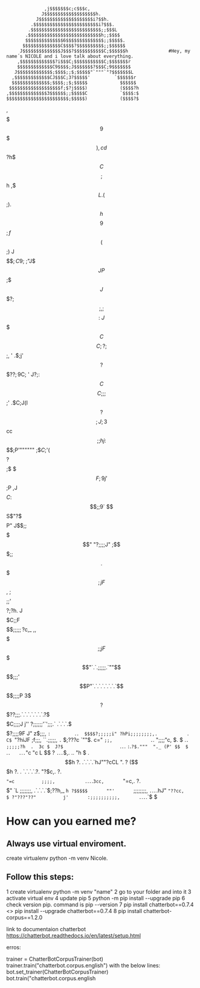                   ,j$$$$$$$c;c$$$c,
                 J$$$$$$$$$$$$$$$$$$$h.
               J$$$$$$$$$$$$$$$$$$$$i?$$h.
             .$$$$$$$$$$$$$$$$$$$$$$$$i?$$$.
            .$$$$$$$$$$$$$$$$$$$$$$$$$$;;$$$L
           .$$$$$$$$$$$$$$$$$$$$$$$$$$$h;;$$$$
           $$$$$$$$$$$$$$6$$$$$$$$$$$$$$;;$$$$$.
          $$$$$$$$$$$$$$C$$$$?$$$$$$$$$$;;$$$$$$
         J$$$$$$$$$$$$$$J$$$?$$$$$$$$$$$C;$$$$$$h               #Hey, my name´s NICOLE and i love talk about everything.
        ,$$$$$$$$$$$$$?i$$$C;$$$$$$$$$$$C;$$$$$$$r
        $$$$$$$$$$$$$C9$$$$;J$$$$$$$?$$$C;9$$$$$$$
       J$$$$$$$$$$$$$;$$$$;;$;$$$$$"`"""`"?$$$$$$$L
      ,$$$$$$$$$$$$$CJ$$$C;3?$$$$$'         `$$$$$$r
      $$$$$$$$$$$$$$;$$$$;;$;$$$$$            $$$$$$
     $$$$$$$$$$$$$$$$$$$f;$?j$$$$)            ($$$$?h
    ,$$$$$$$$$$$$$$3$$$$$$;;$$$$$C            `$$$$:$
    $$$$$$$$$$$$$$$$$$$$$$$;$$$$$)            ($$$$?$
   ,$$$$$$$$$$$$$$$$$$$$$$$9$$$$$)       ,cd$$$$$$?h$
   $$$$$$$$$$$$$$C$$$$$$$$;$$$$$$h     ,$$$L. ($$$;$).
   $$$$$$$$$$$$$$h$$$$$$$$9$$$$$$$;   f$$$$$$$($$$;$)
  J$$$$$$$$$$$$$$$$$$$$$$$$$$$;C9$;  ;"J$$$JP  $$$;$$
  $$$$$$$$$$$$$$J$$$$$$$$$$$$?$;$$;, ;         $$$$:\
 J$$$$$$$$$$$$$C$$$$$$$$$$$$C;?;$$;, '        .$$;$j'
 $$$$$$$$$$$$$$?$$$$$$$$$$$$??;9$C;  '        J$?;$:
$$$$$$$$$$$$$$C$$$$$$$$$$$$C;;;$$;'          .$C;J(l
$$$$$$$$$$$$$$?$$$$$$$$$$$$;J;3$$ cc         $$;;hj:
$$$$$$$$$$$$$$$$$$$$$$$$$$$$$;$P'""""""     ;$$C;$'(
$$$$$$$$$$$$$?$$$$$$$$$$$$$$;$$             $$$F;9j'
$$$$$$$$$$$$$$$$$$$$$$$$$$$;$P  ,J$$$$$C   :$$$;;9`
$$$$$$$$$$$$$$$$$$$$$$$$$$S$"?$$$$$$$$$P"  J$$$;;$
$$$$$$$$$$$$$$$$$$$$$$$$$$$"   "?;;;;J"   ;$$$$;;$
$$$$$$$$$$$$$$$$$$$$$$$$$$               .$$$$$;jF
$$$$$$$$$$$$$$$$$$$$$$$$$$,             ;$$$$$;;$'
$$$$$$$$$$$$$$$$$$$$$$$$?;?h.          J$$$$$C;;F
$$$$$$$$$$$$$$$$$$$$$$$;;;;;?$c,_   ,,$$$$$$$;;jF
$$$$$$$$$$$$$$$$$$$$$"`.`.;;;;;.`""$$$$$$$$$;;;$'
$$$$$$$$$$$$$$$$$$P"`.`.`.`.`.`.`.`$$$$$$$$;;;;P
$3$$$$?$$$$$$$??;;;.`.`.`.`.`.`.`.?$$$$$$C;;;;J
 j''  ?;;;;;;'`';;;.`      .`.`.`.$$$$$$?;;;;9F
J"  z$;;;,       `:         `.`.  $$$$?;;;;;i"
   ?hPi;;;;;;;;,.           `.`   C$  `"?hiJF
      ;f;;;,  ``.;;;;;,     `.`   $;???c   `""$.
    c="    `;;,              .`.   ";;;;"c,    $.
   $                         .`.`   `;;;;;?h  .  3c
   $  J?$                     `.`.`.  `:`.`?$."""  "._
 (P' $$  $                      `.`.   .`.`.`"c       "c
  L  $$   ?                             `.`.`.`$,.  ..  "h
  $ .$$h   ?.                            .`.`.`.`hJ""?cCL ".
  ? ($$$h   ?.              .             `.`.`.`.?.     "?$c,.
  ?. $$$$    `"=c          ;;;;,           .`.`.`.`3cc,       `"=c,.
   ?.$$$$$"     `L         ;;;;;;;,          .`.`.`.`$;??h,_        `h
    ?$$$$$       ""'       `;;;;;;;;,         `.`.`.`.hJ"  `"??cc,    $
?"???"??"          j'       :;;;;;;;;;;,       .`.`.`.`$               $


# How can you earned me?
## Always use virtual enviroment.
  create virtualenv python -m venv Nicole.


## Follow this steps:
1 create virtualenv
	python -m venv "name"
2 go to your folder and into it
3 activate virtual env
4 update pip 
5 python -m pip install --upgrade pip
6 check version pip. command is pip --version
7 pip install chatterbot==0.7.4 <> pip install --upgrade chatterbot==0.7.4
8 pip install chatterbot-corpus==1.2.0


link to documentaion chatterbot 
https://chatterbot.readthedocs.io/en/latest/setup.html


erros:

trainer = ChatterBotCorpusTrainer(bot)
trainer.train("chatterbot.corpus.english")
with the below lines:
bot.set_trainer(ChatterBotCorpusTrainer)
bot.train("chatterbot.corpus.english
 

